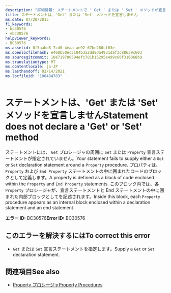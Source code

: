 ```yaml
---
description: "詳細情報: ステートメントで ' Get ' または ' Set ' メソッドが宣言されていません"
title: ステートメントは、'Get' または 'Set' メソッドを宣言しません
ms.date: 07/20/2015
f1_keywords:
- bc30576
- vbc30576
helpviewer_keywords:
- BC30576
ms.assetid: 0f5aabd8-7cd0-4eaa-ae92-67be260cf63e
ms.openlocfilehash: e460b50ec3104b3a2dd8da4931daf3c88639c603
ms.sourcegitcommit: 10e719780594efc781b15295e499c66f316068b8
ms.translationtype: MT
ms.contentlocale: ja-JP
ms.lasthandoff: 02/14/2021
ms.locfileid: "100484783"
---
```

# <a name="statement-does-not-declare-a-get-or-set-method"></a><span data-ttu-id="f313d-103">ステートメントは、'Get' または 'Set' メソッドを宣言しません</span><span class="sxs-lookup"><span data-stu-id="f313d-103">Statement does not declare a 'Get' or 'Set' method</span></span>

<span data-ttu-id="f313d-104">ステートメントには、 `Get` プロシージャの周囲に `Set` または `Property` 宣言ステートメントが指定されていません。</span><span class="sxs-lookup"><span data-stu-id="f313d-104">Your statement fails to supply either a `Get` or `Set` declaration statement around a `Property` procedure.</span></span> <span data-ttu-id="f313d-105">プロパティは、 `Property` および `End Property` ステートメントの中に囲まれたコードのブロックとして定義します。</span><span class="sxs-lookup"><span data-stu-id="f313d-105">A property is defined as a block of code enclosed within the `Property` and `End Property` statements.</span></span> <span data-ttu-id="f313d-106">このブロック内では、各 `Property` プロシージャが、宣言ステートメントと End ステートメントの中に囲まれた内部ブロックとしてを記述されます。</span><span class="sxs-lookup"><span data-stu-id="f313d-106">Inside this block, each `Property` procedure appears as an internal block enclosed within a declaration statement and an end statement.</span></span>  
  
 <span data-ttu-id="f313d-107">**エラー ID:** BC30576</span><span class="sxs-lookup"><span data-stu-id="f313d-107">**Error ID:** BC30576</span></span>  
  
## <a name="to-correct-this-error"></a><span data-ttu-id="f313d-108">このエラーを解決するには</span><span class="sxs-lookup"><span data-stu-id="f313d-108">To correct this error</span></span>  
  
- <span data-ttu-id="f313d-109">`Get` または `Set` 宣言ステートメントを指定します。</span><span class="sxs-lookup"><span data-stu-id="f313d-109">Supply a `Get` or `Set` declaration statement.</span></span>  
  
## <a name="see-also"></a><span data-ttu-id="f313d-110">関連項目</span><span class="sxs-lookup"><span data-stu-id="f313d-110">See also</span></span>

- [<span data-ttu-id="f313d-111">Property プロシージャ</span><span class="sxs-lookup"><span data-stu-id="f313d-111">Property Procedures</span></span>](../programming-guide/language-features/procedures/property-procedures.md)
